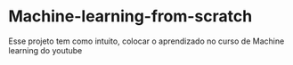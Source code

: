 # Machine-learning-from-scratch

Esse projeto tem como intuito, colocar o aprendizado no curso de Machine learning do youtube
